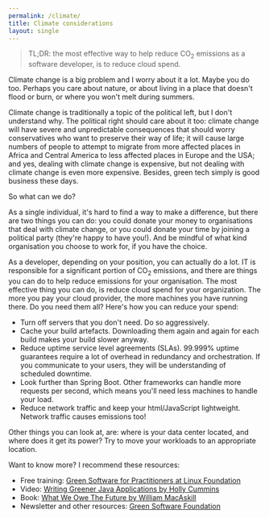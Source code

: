 ```yaml
---
permalink: /climate/
title: Climate considerations
layout: single
---
```


> TL;DR: the most effective way to help reduce CO<sub>2</sub> emissions as a software developer, is to reduce cloud spend.

Climate change is a big problem and I worry about it a lot. Maybe you do too. Perhaps you care about nature, or about living in a place that doesn't flood or burn, or where you won't melt during summers.

Climate change is traditionally a topic of the political left, but I don't understand why. The political right should care about it too: climate change will have severe and unpredictable consequences that should worry conservatives who want to preserve their way of life; it will cause large numbers of people to attempt to migrate from more affected places in Africa and Central America to less affected places in Europe and the USA; and yes, dealing with climate change is expensive, but not dealing with climate change is even more expensive. Besides, green tech simply is good business these days.

So what can we do?

As a single individual, it's hard to find a way to make a difference, but there are two things you can do: you could donate your money to organisations that deal with climate change, or you could donate your time by joining a political party (they're happy to have you!). And be mindful of what kind organisation you choose to work for, if you have the choice.

As a developer, depending on your position, you can actually do a lot. IT is responsible for a significant portion of CO<sub>2</sub> emissions, and there are things you can do to help reduce emissions for your organisation. The most effective thing you can do, is reduce cloud spend for your organization. The more you pay your cloud provider, the more machines you have running there. Do you need them all? Here's how you can reduce your spend:

- Turn off servers that you don't need. Do so aggressively.
- Cache your build artefacts. Downloading them again and again for each build makes your build slower anyway.
- Reduce uptime service level agreements (SLAs). 99.999% uptime guarantees require a lot of overhead in redundancy and orchestration. If you communicate to your users, they will be understanding of scheduled downtime.
- Look further than Spring Boot. Other frameworks can handle more requests per second, which means you'll need less machines to handle your load.
- Reduce network traffic and keep your html/JavaScript lightweight. Network traffic causes emissions too!

Other things you can look at, are: where is your data center located, and where does it get its power? Try to move your workloads to an appropriate location.

Want to know more? I recommend these resources:

- Free training: [Green Software for Practitioners at Linux Foundation](https://training.linuxfoundation.org/training/green-software-for-practitioners-lfc131/)
- Video: [Writing Greener Java Applications by Holly Cummins](https://www.youtube.com/watch?v=kwnnbvwXVXY)
- Book: [What We Owe The Future by William MacAskill](https://80000hours.org/what-we-owe-the-future/)
- Newsletter and other resources: [Green Software Foundation](https://greensoftware.foundation/)
